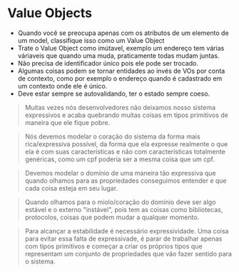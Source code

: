 # Value Objects
- Quando você se preocupa apenas com os atributos de um elemento de um model, classifique isso  como um Value Object
- Trate o Value Object como imútavel, exemplo um endereço tem várias váriaveis que quando uma muda, praticamente todas mudam juntas.
- Não precisa de identificador único pois ele pode ser trocado.
- Algumas coisas podem se tornar entidades ao invés de VOs por conta de contexto, como por exemplo o endereço quando é cadastrado em um contexto onde ele é único.
- Deve estar sempre se autovalidando, ter o estado sempre coeso. 

>Muitas vezes nós desenvolvedores não deixamos nosso sistema expressivos e acaba quebrando muitas coisas em tipos primitivos de maneira que ele fique pobre.

>Nós devemos modelar o coração do sistema da forma mais rica/expressiva possível, da forma que ela expresse realmente o que ela é com suas características e não com características totalmente genéricas, como um cpf poderia ser a mesma coisa que um cpf.

>Devemos modelar o domínio de uma maneira tão expressiva que quando olhamos para as propriedades conseguimos entender e que cada coisa esteja em seu lugar.

>Quando olhamos para o miolo/coração do domínio deve ser algo estável e o externo "instável", pois tem as coisas como bibliotecas, protocolos, coisas que podem mudar a qualquer momento.

>Para alcançar a estabilidade é necessário expressividade. Uma coisa para evitar essa falta de expressivade, é parar de trabalhar apenas com tipos primitivos e começar a criar os próprios tipos que representam um conjunto de propriedades que vão fazer sentido para o sistema.
